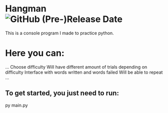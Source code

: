 # Hangman ![GitHub (Pre-)Release Date](https://img.shields.io/github/release-date-pre/artas100/hangman)


This is a console program I made to practice python.

# Here you can:
...
    Choose difficulty
    Will have different amount of trials depending on difficulty
    Interface with words written and words failed
    Will be able to repeat
...    
## To get started, you just need to run:

py main.py
